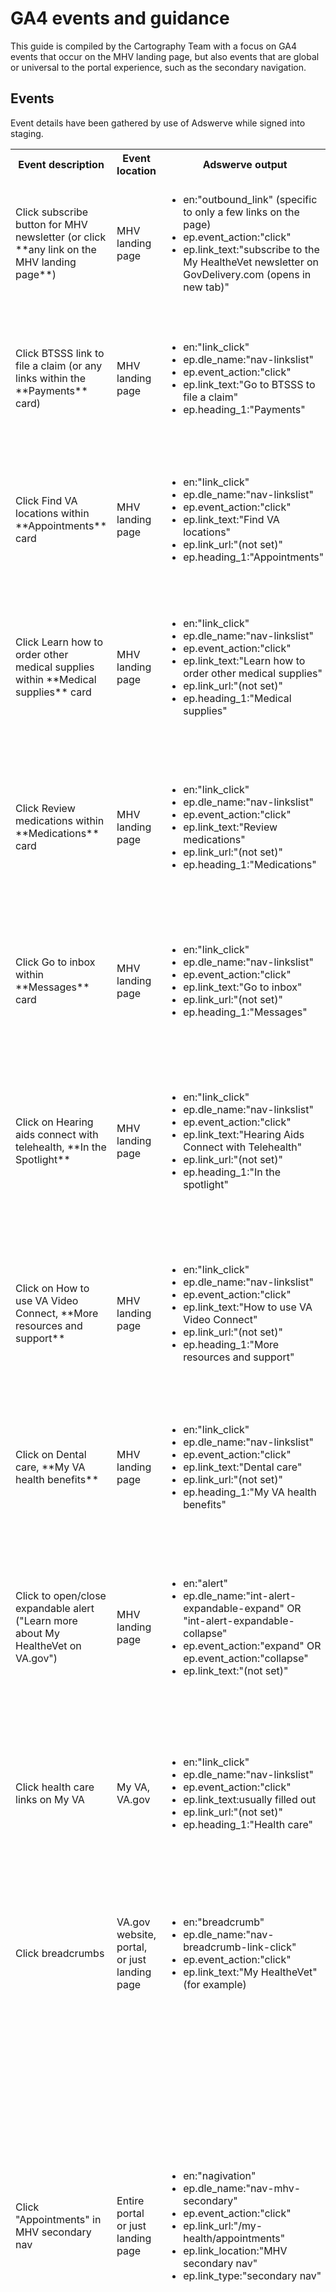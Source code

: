 # GA4 events and guidance
This guide is compiled by the Cartography Team with a focus on GA4 events that occur on the MHV landing page, but also events that are global or universal to the portal experience, such as the secondary navigation.

## Events
Event details have been gathered by use of Adswerve while signed into staging. 

<table>
  <tbody>
    <tr>
      <th>Event description</th>
      <th>Event location</th>
      <th>Adswerve output</th>
      <th>How to isolate</th>
    </tr>
    <tr>
      <td>Click subscribe button for MHV newsletter (or click **any link on the MHV landing page**)</td>
      <td>MHV landing page</td>
      <td> 
        <ul> 
          <li>en:"outbound_link" (specific to only a few links on the page)</li> 
          <li>ep.event_action:"click"</li>
          <li>ep.link_text:"subscribe to the My HealtheVet newsletter on GovDelivery.com (opens in new tab)"</li>
        </ul>
        </td> 
      <td>Filter report by page_path exactly matches regex:"/my-health|/my-health/" to capture all links on the landing page and add filter link_text contains:"subscribe" (or exactly matches whatever the link text is)</td>
    </tr>
     <tr>
      <td>Click BTSSS link to file a claim (or any links within the **Payments** card)</td>
      <td>MHV landing page</td>
      <td> 
        <ul> 
          <li>en:"link_click"</li> 
          <li>ep.dle_name:"nav-linkslist"</li>
          <li>ep.event_action:"click"</li>
          <li>ep.link_text:"Go to BTSSS to file a claim"</li>
          <li>ep.heading_1:"Payments"</li>
        </ul>
        </td> 
      <td>Filter report by page_path exactly matches regex:"/my-health|/my-health/" and heading exactly matches:"Payments" to capture all links within the Payments card. Add filter link_text contains:"BTSSS" for just this one link.</td>
    </tr>
    <tr>
      <td>Click Find VA locations within **Appointments** card</td>
      <td>MHV landing page</td>
      <td> 
        <ul> 
          <li>en:"link_click"</li> 
          <li>ep.dle_name:"nav-linkslist"</li>
          <li>ep.event_action:"click"</li>
          <li>ep.link_text:"Find VA locations"</li>
          <li>ep.link_url:"(not set)"</li>
          <li>ep.heading_1:"Appointments"</li>
        </ul>
        </td> 
      <td>Filter report by page_path exactly matches regex:"/my-health|/my-health/" and heading exactly matches:"Appointments" to capture all links within the Appointments card. Add filter link_text contains:"VA locations" for just this one link.</td>
    </tr>
      <tr>
      <td>Click Learn how to order other medical supplies within **Medical supplies** card</td>
      <td>MHV landing page</td>
      <td> 
        <ul> 
          <li>en:"link_click"</li> 
          <li>ep.dle_name:"nav-linkslist"</li>
          <li>ep.event_action:"click"</li>
          <li>ep.link_text:"Learn how to order other medical supplies"</li>
          <li>ep.link_url:"(not set)"</li>
          <li>ep.heading_1:"Medical supplies"</li>
        </ul>
        </td> 
      <td>Filter report by page_path exactly matches regex:"/my-health|/my-health/" and heading exactly matches:"Medical supplies" to capture all links within the Medical supplies card. Add filter link_text contains:"Learn how to order" for just this one link.</td>
    </tr>
     <tr>
      <td>Click Review medications within **Medications** card</td>
      <td>MHV landing page</td>
      <td> 
        <ul> 
          <li>en:"link_click"</li> 
          <li>ep.dle_name:"nav-linkslist"</li>
          <li>ep.event_action:"click"</li>
          <li>ep.link_text:"Review medications"</li>
          <li>ep.link_url:"(not set)"</li>
          <li>ep.heading_1:"Medications"</li>
        </ul>
        </td> 
      <td>Filter report by page_path exactly matches regex:"/my-health|/my-health/" and heading exactly matches:"Medications" to capture all links within the Medications card. Add filter link_text exactly matches:"Review medications" for just this one link.</td>
    </tr>
     <tr>
      <td>Click Go to inbox within **Messages** card</td>
      <td>MHV landing page</td>
      <td> 
        <ul> 
          <li>en:"link_click"</li> 
          <li>ep.dle_name:"nav-linkslist"</li>
          <li>ep.event_action:"click"</li>
          <li>ep.link_text:"Go to inbox"</li>
          <li>ep.link_url:"(not set)"</li>
          <li>ep.heading_1:"Messages"</li>
        </ul>
        </td> 
      <td>Filter report by page_path exactly matches regex:"/my-health|/my-health/" and heading exactly matches:"Messages" to capture all links within the Messages card. Add filter link_text exactly matches:"Go to inbox" to isolate this one. </td>
    </tr>
      <tr>
      <td>Click on Hearing aids connect with telehealth, **In the Spotlight**</td>
      <td>MHV landing page</td>
      <td> 
        <ul> 
          <li>en:"link_click"</li> 
          <li>ep.dle_name:"nav-linkslist"</li>
          <li>ep.event_action:"click"</li>
          <li>ep.link_text:"Hearing Aids Connect with Telehealth"</li>
          <li>ep.link_url:"(not set)"</li>
          <li>ep.heading_1:"In the spotlight"</li>
        </ul>
        </td> 
      <td>Filter report by page_path exactly matches regex:"/my-health|/my-health/" and heading exactly matches:"In the spotlight" to capture all links within the In the spotlight column. Add filter link_text exactly matches:"Hearing Aids Connect with Telehealth" to isolate this one. </td>
    </tr>
     <tr>
      <td>Click on How to use VA Video Connect, **More resources and support**</td>
      <td>MHV landing page</td>
      <td> 
        <ul> 
          <li>en:"link_click"</li> 
          <li>ep.dle_name:"nav-linkslist"</li>
          <li>ep.event_action:"click"</li>
          <li>ep.link_text:"How to use VA Video Connect"</li>
          <li>ep.link_url:"(not set)"</li>
          <li>ep.heading_1:"More resources and support"</li>
        </ul>
        </td> 
      <td>Filter report by page_path exactly matches regex:"/my-health|/my-health/" and heading exactly matches:"More resources and support" to capture all links within the column. Add filter link_text exactly matches:"How to use VA Video Connect" to isolate this one. </td>
    </tr>
     <tr>
      <td>Click on Dental care, **My VA health benefits**</td>
      <td>MHV landing page</td>
      <td> 
        <ul> 
          <li>en:"link_click"</li> 
          <li>ep.dle_name:"nav-linkslist"</li>
          <li>ep.event_action:"click"</li>
          <li>ep.link_text:"Dental care"</li>
          <li>ep.link_url:"(not set)"</li>
          <li>ep.heading_1:"My VA health benefits"</li>
        </ul>
        </td> 
      <td>Filter report by page_path exactly matches regex:"/my-health|/my-health/" and heading exactly matches:"My VA health benefits" to capture all links within the column. Add filter link_text exactly matches:"Dental care" to isolate this one. </td>
    </tr>
    <tr>
     <td>Click to open/close expandable alert ("Learn more about My HealtheVet on VA.gov")</td>
     <td>MHV landing page</td>
     <td>
       <ul> 
          <li>en:"alert"</li>
          <li>ep.dle_name:"int-alert-expandable-expand" OR "int-alert-expandable-collapse"</li>
          <li>ep.event_action:"expand" OR ep.event_action:"collapse"</li>
          <li>ep.link_text:"(not set)"</li>
       </ul>
     </td>
     <td>Filter report by page_path exactly matches regex:"/my-health|/my-health/" and filter report for Datalayer_event_name contains:"int-alert-expandable" to get all clicks, both open and close. Set event_action exactly matches:"expand" or "collapse" to get just opens or closes.</td>
    <tr>
     <td>Click health care links on My VA</td>
     <td>My VA, VA.gov</td>
     <td>
       <ul> 
          <li>en:"link_click"</li>
          <li>ep.dle_name:"nav-linkslist"</li>
          <li>ep.event_action:"click"</li>
          <li>ep.link_text:usually filled out</li>
          <li>ep.link_url:"(not set)"</li>
          <li>ep.heading_1:"Health care"</li>
       </ul>
     </td>
     <td>Filter report for page_path exactly matches regex:"/my-va|/my-va/" and heading exactly matches:"Health care" to get all health care link clicks and add filter link_text exactly matches:(whatever the link text is) to isolate just one of the links.</td>
    </tr>
       <tr>
     <td>Click breadcrumbs</td>
     <td>VA.gov website, portal, or just landing page</td>
     <td>
       <ul> 
          <li>en:"breadcrumb"</li>
          <li>ep.dle_name:"nav-breadcrumb-link-click"</li>
          <li>ep.event_action:"click"</li>
          <li>ep.link_text:"My HealtheVet"(for example)</li>
       </ul>
     </td>
     <td>Filter report for event_name is exactly "breadcrumb" and filter report by page path of the page(s) you want data on. For the entire portal use page_path begins with:"/my-health." For just the landing page, use page_path exactly matches regex:"/my-health|/my-health/</td>
    </tr>
     <tr>
     <td>Click "Appointments" in MHV secondary nav</td>
     <td>Entire portal or just landing page</td>
     <td>
       <ul> 
          <li>en:"nagivation"</li>
          <li>ep.dle_name:"nav-mhv-secondary"</li>
          <li>ep.event_action:"click"</li>
          <li>ep.link_url:"/my-health/appointments"
          <li>ep.link_location:"MHV secondary nav"</li>
          <li>ep.link_type:"secondary nav"</li>
       </ul>
     </td>
     <td>These secondary nav link clicks are well-made custom events that are easy to isolate. Do so by filtering a report by link_type exactly matches:"secondary nav" or link_location exactly matches: "MHV secondary nav" or datalayer_event_name exactly matches: "nav-mhv-secondary" to get all secondary nav clicks (on all 5 links). Further filter by link_text exactly matches: "appointments" or "medications" or "messages" or "My HealtheVet" or "records" to get clicks on just those links throughout the portal. Add filter for page_path exactly matches regex:"/my-health|/my-health" to get clicks specific to the landing page."</td>
     </tr>   
      <tr>
     <td>Click link in the footer</td>
     <td>All of VA.gov</td>
     <td>
       <ul> 
          <li>en:"nagivation"</li>
          <li>ep.dle_name:"nav-footer-contact" or "nav-footer-resources" or "nav-footer-programs" depending on the specific link</li>
          <li>ep.event_action:"click"</li>
          <li>ep.link_text:tends to be filled out
          <li>ep.link_location:"footer"</li>
          <li>ep.link_type:"primary navigation"</li>
       </ul>
     </td>
     <td>Filter to look at all clicks in the footer throughout VA.gov by adding link_location exactly matches:"footer." Get all clicks on one link throughout VA.gov by adding filter link_text exactly matches:(whatever the link text is). Further filter to look at clicks on one link in the footer throughout the VA.gov MHV portal by adding filter page_path begins with:"/my-health" and to get clicks on one link in the footer on the landing page, set page_path exactly matches regex:"/my-health|/my-health/</td>
     </tr>   
